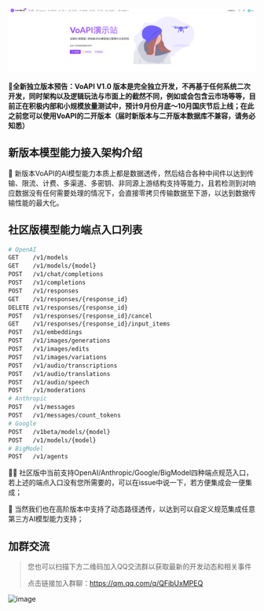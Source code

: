 [![./images/head.png](./images/head.png)](https://demo.voapi.top)

**🎉全新独立版本预告：VoAPI V1.0 版本是完全独立开发，不再基于任何系统二次开发，同时架构以及逻辑玩法与市面上的截然不同，例如或会包含云市场等等，目前正在积极内部和小规模放量测试中，预计9月份月底～10月国庆节后上线；在此之前您可以使用VoAPI的二开版本（届时新版本与二开版本数据库不兼容，请务必知悉）**


## 新版本模型能力接入架构介绍
🍰 新版本VoAPI的AI模型能力本质上都是数据透传，然后结合各种中间件以达到传输、限流、计费、多渠道、多密钥、非同源上游结构支持等能力，且若检测到对响应数据没有任何需要处理的情况下，会直接零拷贝传输数据至下游，以达到数据传输性能的最大化。

## 社区版模型能力端点入口列表
```bash
# OpenAI
GET    /v1/models                
GET    /v1/models/{model}          
POST   /v1/chat/completions      
POST   /v1/completions           
POST   /v1/responses             
GET    /v1/responses/{response_id} 
DELETE /v1/responses/{response_id} 
POST   /v1/responses/{response_id}/cancel
GET    /v1/responses/{response_id}/input_items 
POST   /v1/embeddings            
POST   /v1/images/generations    
POST   /v1/images/edits          
POST   /v1/images/variations     
POST   /v1/audio/transcriptions  
POST   /v1/audio/translations    
POST   /v1/audio/speech          
POST   /v1/moderations      
# Anthropic     
POST   /v1/messages              
POST   /v1/messages/count_tokens 
# Google
POST   /v1beta/models/{model}       
POST   /v1/models/{model}
# BigModel
POST   /v1/agents
```

🧑‍🎓 社区版中当前支持OpenAI/Anthropic/Google/BigModel四种端点规范入口，若上述的端点入口没有您所需要的，可以在issue中说一下，若方便集成会一便集成；

🌈 当然我们也在高阶版本中支持了动态路径透传，以达到可以自定义规范集成任意第三方AI模型能力支持；

## 加群交流
> 您也可以扫描下方二维码加入QQ交流群以获取最新的开发动态和相关事件
> 
> 点击链接加入群聊：https://qm.qq.com/q/QFibUxMPEQ

<img width="235" alt="image" src="https://github.com/user-attachments/assets/d4798bae-03e5-4fce-aa03-e6dadd9ac748">
